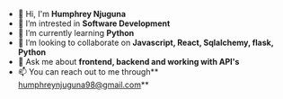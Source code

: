 - 👋 Hi, I'm **Humphrey Njuguna**
- 🔭 I’m intrested in **Software Development**
- 🌱 I’m currently learning **Python**
- 👯 I’m looking to collaborate on **Javascript, React, Sqlalchemy, flask, Python**
- 💬 Ask me about **frontend, backend and working with API's**
- 📫 You can reach out to me through** humphreynjuguna98@gmail.com**
